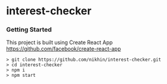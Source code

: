 
# interest-checker

### Getting Started

This project is built using  Create React App https://github.com/facebook/create-react-app
```
> git clone https://github.com/nikhin/interest-checker.git
> cd interest-checker
> npm i
> npm start
```


